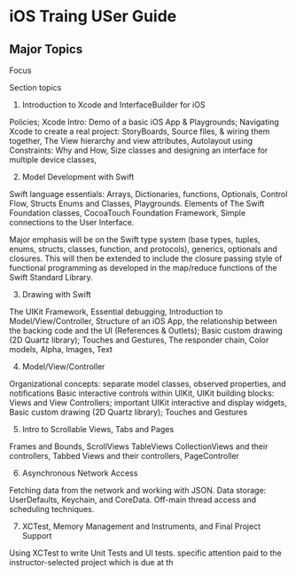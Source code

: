 # iOS Traing USer Guide
## Major Topics


Focus
	

Section topics

1.  Introduction to Xcode and InterfaceBuilder for iOS

Policies; Xcode Intro: Demo of a basic iOS App & Playgrounds;  Navigating Xcode to create a real project: StoryBoards, Source files, & wiring them together, The View hierarchy and view attributes, Autolayout using Constraints: Why and How, Size classes and designing an interface for multiple device classes, 

2.  Model Development with Swift 

Swift language essentials: Arrays, Dictionaries, functions, Optionals, Control Flow, Structs Enums and Classes, Playgrounds.  Elements of The Swift Foundation classes, CocoaTouch Foundation Framework, Simple connections to the User Interface.

Major emphasis will be on the Swift type system (base types, tuples, enums, structs, classes, function, and protocols), generics, optionals and closures.  This will then be extended to include the closure passing style of functional programming as developed in the map/reduce functions of the Swift Standard Library.

3.  Drawing with Swift
	
 The UIKit Framework, Essential debugging, Introduction to Model/View/Controller, Structure of an iOS App, the relationship between the backing code and the UI (References & Outlets); Basic custom drawing (2D Quartz library); Touches and Gestures, The responder chain, Color models, Alpha, Images, Text

4.  Model/View/Controller
	
Organizational concepts: separate model classes, observed properties, and notifications Basic interactive controls within UIKit, UIKit building blocks: Views and View Controllers; important UIKit interactive and display widgets, Basic custom drawing (2D Quartz library); Touches and Gestures

5.  Intro to Scrollable Views, Tabs and Pages
	
Frames and Bounds, ScrollViews TableViews CollectionViews and their controllers, Tabbed Views and their controllers, PageController

6.  Asynchronous Network Access
	
Fetching data from the network and working with JSON. Data storage: UserDefaults, Keychain, and CoreData.  Off-main thread access and scheduling techniques.

7.  XCTest, Memory Management and Instruments, and Final Project Support
	
Using XCTest to write Unit Tests and UI tests.  specific attention paid to the instructor-selected project which is due at th
